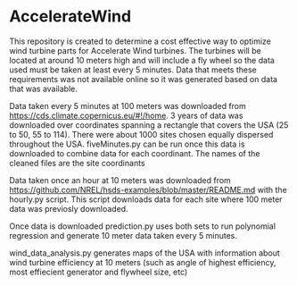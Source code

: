 # AccelerateWind

This repository is created to determine a cost effective way to optimize wind turbine parts for Accelerate Wind turbines. The turbines will be located at around 10 meters high and will include a fly wheel so the data used must be taken at least every 5 minutes. Data that meets these requirements was not available online so it was generated based on data that was available.

Data taken every 5 minutes at 100 meters was downloaded from https://cds.climate.copernicus.eu/#!/home. 3 years of data was downloaded over coordinates spanning a rectangle that covers the USA (25 to 50, 55 to 114). There were about 1000 sites chosen equally dispersed throughout the USA. fiveMinutes.py can be run once this data is downloaded to combine data for each coordinant. The names of the cleaned files are the site coordinants

Data taken once an hour at 10 meters was downloaded from https://github.com/NREL/hsds-examples/blob/master/README.md with the hourly.py script. This script downloads data for each site where 100 meter data was previosly downloaded. 

Once data is downloaded prediction.py uses both sets to run polynomial regression and generate 10 meter data taken every 5 minutes.

wind_data_analysis.py generates maps of the USA with information about wind turbine efficiency at 10 meters (such as angle of highest efficiency, most effiecient generator and flywheel size, etc)
